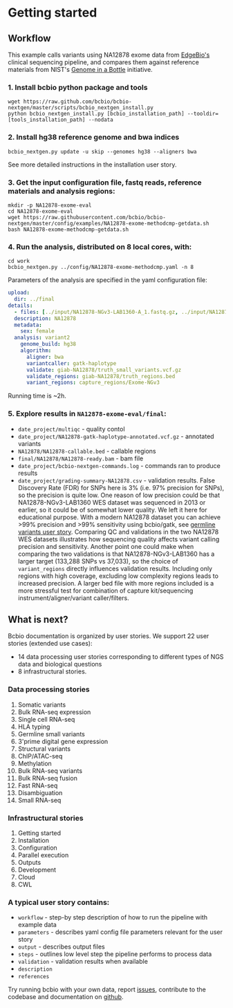 # Getting started

## Workflow

This example calls variants using NA12878 exome data from
[EdgeBio's](https://www.edgebio.com/) clinical sequencing pipeline,
and compares them against reference materials from NIST's
[Genome in a Bottle](https://www.nist.gov/programs-projects/genome-bottle) initiative.

### 1. Install bcbio python package and tools

```shell
wget https://raw.github.com/bcbio/bcbio-nextgen/master/scripts/bcbio_nextgen_install.py
python bcbio_nextgen_install.py [bcbio_installation_path] --tooldir=[tools_installation_path] --nodata
```

### 2. Install hg38 reference genome and bwa indices

```shell
bcbio_nextgen.py update -u skip --genomes hg38 --aligners bwa
```
See more detailed instructions in the installation user story.

### 3. Get the input configuration file, fastq reads, reference materials and analysis regions:

```shell
mkdir -p NA12878-exome-eval
cd NA12878-exome-eval
wget https://raw.githubusercontent.com/bcbio/bcbio-nextgen/master/config/examples/NA12878-exome-methodcmp-getdata.sh
bash NA12878-exome-methodcmp-getdata.sh
```

### 4. Run the analysis, distributed on 8 local cores, with:

```shell
cd work
bcbio_nextgen.py ../config/NA12878-exome-methodcmp.yaml -n 8
```

Parameters of the analysis are specified in the yaml configuration file:

```yaml
upload:
  dir: ../final
details:
  - files: [../input/NA12878-NGv3-LAB1360-A_1.fastq.gz, ../input/NA12878-NGv3-LAB1360-A_2.fastq.gz]
  description: NA12878
  metadata:
    sex: female
  analysis: variant2
    genome_build: hg38
    algorithm:
      aligner: bwa
      variantcaller: gatk-haplotype
      validate: giab-NA12878/truth_small_variants.vcf.gz
      validate_regions: giab-NA12878/truth_regions.bed
      variant_regions: capture_regions/Exome-NGv3
```
Running time is ~2h.

### 5. Explore results in `NA12878-exome-eval/final`:
*  `date_project/multiqc` - quality contol
*  `date_project/NA12878-gatk-haplotype-annotated.vcf.gz` - annotated variants
*  `NA12878/NA12878-callable.bed` - callable regions
*  `final/NA12878/NA12878-ready.bam` - bam file
*  `date_project/bcbio-nextgen-commands.log` - commands ran to produce results
*  `date_project/grading-summary-NA12878.csv` - validation results. 
False Discovery Rate (FDR) for SNPs here is 3% (i.e. 97% precision for SNPs), 
so the precision is quite low. 
One reason of low precision could be that NA12878-NGv3-LAB1360 WES dataset
was sequenced in 2013 or earlier, so it could be of somewhat lower quality.
We left it here for educational purpose. 
With a modern NA12878 dataset you can achieve >99% precision and >99% sensitivity using bcbio/gatk, 
see [germline variants user story](germline_variants.html#workflow1-validate-hg38-calls).
Comparing QC and validations in the two NA12878 WES datasets illustrates how sequencing quality affects variant calling precision and sensitivity. 
Another point one could make when comparing the two validations is that NA12878-NGv3-LAB1360 
has a larger target (133,288 SNPs vs 37,033), so the choice of `variant_regions` directly influences validation results.
Including only regions with high coverage, excluding low complexity regions leads to increased precision.
A larger bed file with more regions included is a more stressful test for combination of capture kit/sequencing instrument/aligner/variant caller/filters.

## What is next?
Bcbio documentation is organized by user stories. We support 22 user stories (extended use cases):
* 14 data processing user stories corresponding to different types of NGS data
and biological questions
* 8 infrastructural stories.

### Data processing stories
1. Somatic variants
2. Bulk RNA-seq expression
3. Single cell RNA-seq
4. HLA typing
5. Germline small variants
6. 3'prime digital gene expression
7. Structural variants
8. ChIP/ATAC-seq
9. Methylation
10. Bulk RNA-seq variants
11. Bulk RNA-seq fusion
12. Fast RNA-seq
13. Disambiguation
14. Small RNA-seq

### Infrastructural stories
1. Getting started
2. Installation
3. Configuration
4. Parallel execution
5. Outputs
6. Development
7. Cloud
8. CWL

### A typical user story contains:
- `workflow` - step-by step description of how to run the pipeline with example data
- `parameters` - describes yaml config file parameters relevant for the user story
- `output` - describes output files
- `steps` - outlines low level step the pipeline performs to process data
- `validation` - validation results when available
- `description`
- `references`

Try running bcbio with your own data, report [issues](https://github.com/bcbio/bcbio-nextgen/issues),
contribute to the codebase and documentation on [github](https://github.com/bcbio/bcbio-nextgen/).
